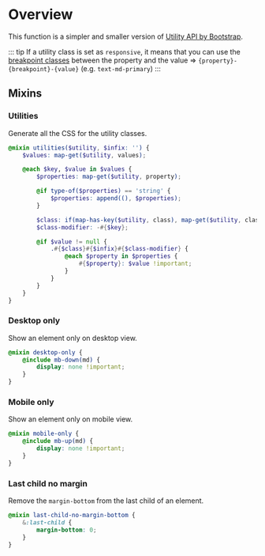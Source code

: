 # Overview

This function is a simpler and smaller version of [Utility API by Bootstrap](https://getbootstrap.com/docs/5.3/utilities/api/).

::: tip
If a utility class is set as `responsive`, it means that you can use the [breakpoint classes](../layout/breakpoints.md) between the property and the value => `{property}-{breakpoint}-{value}` (e.g. `text-md-primary`)
:::

## Mixins

### Utilities

Generate all the CSS for the utility classes.

```scss
@mixin utilities($utility, $infix: '') {
    $values: map-get($utility, values);

    @each $key, $value in $values {
        $properties: map-get($utility, property);

        @if type-of($properties) == 'string' {
            $properties: append((), $properties);
        }

        $class: if(map-has-key($utility, class), map-get($utility, class), nth($properties, 1));
        $class-modifier: -#{$key};

        @if $value != null {
            .#{$class}#{$infix}#{$class-modifier} {
                @each $property in $properties {
                    #{$property}: $value !important;
                }
            }
        }
    }
}
```

### Desktop only

Show an element only on desktop view.

```scss
@mixin desktop-only {
    @include mb-down(md) {
        display: none !important;
    }
}
```

### Mobile only

Show an element only on mobile view.

```scss
@mixin mobile-only {
    @include mb-up(md) {
        display: none !important;
    }
}
```

### Last child no margin

Remove the `margin-bottom` from the last child of an element.

```scss
@mixin last-child-no-margin-bottom {
    &:last-child {
        margin-bottom: 0;
    }
}
```
